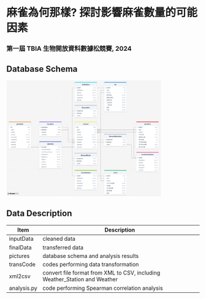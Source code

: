 # 麻雀為何那樣? 探討影響麻雀數量的可能因素
### 第一屆 TBIA 生物開放資料數據松競賽, 2024
## Database Schema
<img src="https://github.com/YiHsiu7893/Sparrow_Population_Analysis/blob/main/pictures/schema.png" width=80% height=60%>

## Data Description
| Item        | Description                                        |
|-------------|----------------------------------------------------|
| inputData   | cleaned data                                      |
| finalData   | transferred data                                  |
| pictures    | database schema and analysis results              |
| transCode   | codes performing data transformation              |
| xml2csv     | convert file format from XML to CSV, including Weather_Station and Weather |
| analysis.py | code performing Spearman correlation analysis     |
